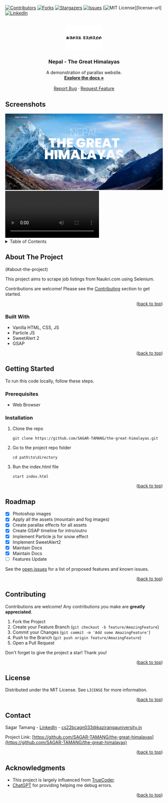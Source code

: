 <a name="readme-top"></a>

[![Contributors][contributors-shield]][contributors-url]
[![Forks][forks-shield]][forks-url]
[![Stargazers][stars-shield]][stars-url]
[![Issues][issues-shield]][issues-url]
[![MIT License][license-shield]][license-url]
[![LinkedIn][linkedin-shield]][linkedin-url]

<!-- PROJECT LOGO -->
<br />
<div align="center">
  <a href="https://github.com/SAGAR-TAMANG/the-great-himalayas">
    <img src="https://raw.githubusercontent.com/SAGAR-TAMANG/the-great-himalayas/master/img/sagartamang.png" alt="Logo" height="80">
  </a>

<h3 align="center">Nepal - The Great Himalayas</h3>

  <p align="center">
    A demonstration of parallax website.
    <br />
    <a href="https://github.com/SAGAR-TAMANG/the-great-himalayas/README.md"><strong>Explore the docs »</strong></a>
    <br />
    <br />
    <a href="https://github.com/SAGAR-TAMANG/the-great-himalayas/issues">Report Bug</a>
    ·
    <a href="https://github.com/SAGAR-TAMANG/the-great-himalayas/issues">Request Feature</a>
  </p>
</div>

## Screenshots

<img src="https://raw.githubusercontent.com/SAGAR-TAMANG/the-great-himalayas/master/img/ss.png">

<video controls autoplay>
  <source src="https://raw.githubusercontent.com/SAGAR-TAMANG/the-great-himalayas/master/img/ss.mp4" type="video/mp4">
  Your browser does not support the video tag.
</video>

<!-- TABLE OF CONTENTS -->
<details>
  <summary>Table of Contents</summary>
  <ol>
    <li>
      <a href="#about-the-project">About The Project</a>
      <ul>
        <li><a href="#built-with">Built With</a></li>
      </ul>
    </li>
    <li>
      <a href="#getting-started">Getting Started</a>
      <ul>
        <li><a href="#prerequisites">Prerequisites</a></li>
        <li><a href="#installation">Installation</a></li>
      </ul>
    </li>
    <li><a href="#usage">Usage</a></li>
    <li><a href="#roadmap">Roadmap</a></li>
    <li><a href="#contributing">Contributing</a></li>
    <li><a href="#license">License</a></li>
    <li><a href="#contact">Contact</a></li>
    <li><a href="#acknowledgments">Acknowledgments</a></li>
  </ol>
</details>

<!-- ABOUT THE PROJECT -->
## About The Project

(#about-the-project)

This project aims to scrape job listings from Naukri.com using Selenium.

Contributions are welcome! Please see the [Contributing](#contributing) section to get started.

<p align="right">(<a href="#readme-top">back to top</a>)</p>

### Built With

* Vanilla HTML, CSS, JS
* Particle JS
* SweetAlert 2
* GSAP

<p align="right">(<a href="#readme-top">back to top</a>)</p>

<!-- GETTING STARTED -->
## Getting Started

To run this code locally, follow these steps.

### Prerequisites

* Web Browser

### Installation

1. Clone the repo
    ```
    git clone https://github.com/SAGAR-TAMANG/the-great-himalayas.git
    ```
2. Go to the project repo folder
    ```
    cd path\to\directory
    ```
3. Run the index.html file
    ```
    start index.html
    ```

<p align="right">(<a href="#readme-top">back to top</a>)</p>

<!-- ROADMAP -->
## Roadmap

- [x] Photoshop images
- [x] Apply all the assets (mountain and fog images)
- [x] Create parallax effects for all assets
- [x] Create GSAP timeline for intro/outro
- [x] Implement Particle js for snow effect
- [x] Implement SweetAlert2
- [x] Maintain Docs
- [x] Maintain Docs
- [ ] Features Update

See the [open issues](https://github.com/SAGAR-TAMANG/the-great-himalayas/issues) for a list of proposed features and known issues.

<p align="right">(<a href="#readme-top">back to top</a>)</p>

<!-- CONTRIBUTING -->
## Contributing

Contributions are welcome! Any contributions you make are **greatly appreciated**.

1. Fork the Project
2. Create your Feature Branch (`git checkout -b feature/AmazingFeature`)
3. Commit your Changes (`git commit -m 'Add some AmazingFeature'`)
4. Push to the Branch (`git push origin feature/AmazingFeature`)
5. Open a Pull Request

Don't forget to give the project a star! Thank you!

<p align="right">(<a href="#readme-top">back to top</a>)</p>

<!-- LICENSE -->
## License

Distributed under the MIT License. See `LICENSE` for more information.

<p align="right">(<a href="#readme-top">back to top</a>)</p>

<!-- CONTACT -->
## Contact

Sagar Tamang - [LinkedIn](https://www.linkedin.com/in/sagar-tmg/) - cs22bcagn033@kazirangauniversity.in

Project Link: [https://github.com/SAGAR-TAMANG/the-great-himalayas](https://github.com/SAGAR-TAMANG/the-great-himalayas)

<p align="right">(<a href="#readme-top">back to top</a>)</p>

<!-- ACKNOWLEDGMENTS -->
## Acknowledgments

* This project is largely influenced from [TrueCoder](https://www.youtube.com/watch?v=Yo3j_Dx4u7c).
* [ChatGPT](https://chat.openai.com/) for providing helping me debug errors.

<p align="right">(<a href="#readme-top">back to top</a>)</p>

<!-- MARKDOWN LINKS & IMAGES -->
<!-- https://www.markdownguide.org/basic-syntax/#reference-style-links -->
[contributors-shield]: https://img.shields.io/github/contributors/SAGAR-TAMANG/the-great-himalayas.svg?style=for-the-badge
[contributors-url]: https://github.com/SAGAR-TAMANG/the-great-himalayas/graphs/contributors
[forks-shield]: https://img.shields.io/github/forks/SAGAR-TAMANG/the-great-himalayas.svg?style=for-the-badge
[forks-url]: https://github.com/SAGAR-TAMANG/the-great-himalayas/network/members
[stars-shield]: https://img.shields.io/github/stars/SAGAR-TAMANG/the-great-himalayas.svg?style=for-the-badge
[stars-url]: https://github.com/SAGAR-TAMANG/the-great-himalayas/stargazers
[issues-shield]: https://img.shields.io/github/issues/SAGAR-TAMANG/the-great-himalayas.svg?style=for-the-badge
[issues-url]: https://github.com/SAGAR-TAMANG/the-great-himalayas/issues
[license-shield]: https://img.shields.io/github/license/SAGAR-TAMANG/the-great-himalayas.svg?style=for-the-badge
[linkedin-shield]: https://img.shields.io/badge/-LinkedIn-black.svg?style=for-the-badge&logo=linkedin&colorB=555
[linkedin-url]: https://www.linkedin.com/in/sagar-tmg/